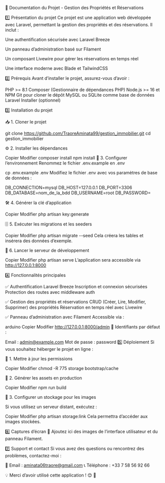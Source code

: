 📄 Documentation du Projet - Gestion des Propriétés et Réservations

1️⃣ Présentation du projet
Ce projet est une application web développée avec Laravel, permettant la gestion des propriétés et des réservations. Il inclut :

Une authentification sécurisée avec Laravel Breeze

Un panneau d’administration basé sur Filament

Un composant Livewire pour gérer les réservations en temps réel

Une interface moderne avec Blade et TailwindCSS

2️⃣ Prérequis
Avant d’installer le projet, assurez-vous d’avoir :

PHP >= 8.1
Composer (Gestionnaire de dépendances PHP)
Node.js >= 16 et NPM
Git pour cloner le dépôt
MySQL ou SQLite comme base de données
Laravel Installer (optionnel)

3️⃣ Installation du projet

📥 1. Cloner le projet

git clone https://github.com/TraoreAminata99/gestion_immobilier.git
cd gestion_immobilier

⚙ 2. Installer les dépendances

Copier
Modifier
composer install
npm install
🔧 3. Configurer l’environnement
Renommez le fichier .env.example en .env

cp .env.example .env
Modifiez le fichier .env avec vos paramètres de base de données :

DB_CONNECTION=mysql
DB_HOST=127.0.0.1
DB_PORT=3306
DB_DATABASE=nom_de_la_bdd
DB_USERNAME=root
DB_PASSWORD=

🛠 4. Générer la clé d’application


Copier
Modifier
php artisan key:generate

🗄 5. Exécuter les migrations et les seeders

Copier
Modifier
php artisan migrate --seed
Cela créera les tables et insérera des données d’exemple.

🚀 6. Lancer le serveur de développement

Copier
Modifier
php artisan serve
L’application sera accessible via http://127.0.0.1:8000

4️⃣ Fonctionnalités principales

✅ Authentification Laravel Breeze
Inscription et connexion sécurisées
Protection des routes avec middleware auth

✅ Gestion des propriétés et réservations
CRUD (Créer, Lire, Modifier, Supprimer) des propriétés
Réservation en temps réel avec Livewire

✅ Panneau d’administration avec Filament
Accessible via :

arduino
Copier
Modifier
http://127.0.0.1:8000/admin
📌 Identifiants par défaut :

Email : admin@example.com
Mot de passe : password
5️⃣ Déploiement
Si vous souhaitez héberger le projet en ligne :

📌 1. Mettre à jour les permissions


Copier
Modifier
chmod -R 775 storage bootstrap/cache

📌 2. Générer les assets en production


Copier
Modifier
npm run build

📌 3. Configurer un stockage pour les images

Si vous utilisez un serveur distant, exécutez :


Copier
Modifier
php artisan storage:link
Cela permettra d’accéder aux images stockées.

6️⃣ Captures d’écran
📸 Ajoutez ici des images de l’interface utilisateur et du panneau Filament.

7️⃣ Support et contact
Si vous avez des questions ou rencontrez des problèmes, contactez-moi :

📧 Email : aminata06traore@gmail.com
📞 Téléphone : +33 7 58 56 92 66

💡 Merci d’avoir utilisé cette application ! 😊 🚀

